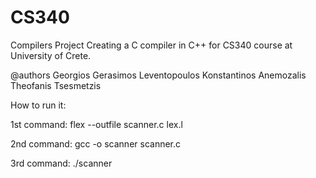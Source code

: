 # CS340
Compilers Project
Creating a C compiler in C++ for CS340 course at University of Crete.

@authors      Georgios Gerasimos Leventopoulos     Konstantinos Anemozalis    Theofanis Tsesmetzis

How to run it:

1st command: flex --outfile scanner.c lex.l

2nd command: gcc -o scanner scanner.c

3rd command: ./scanner
